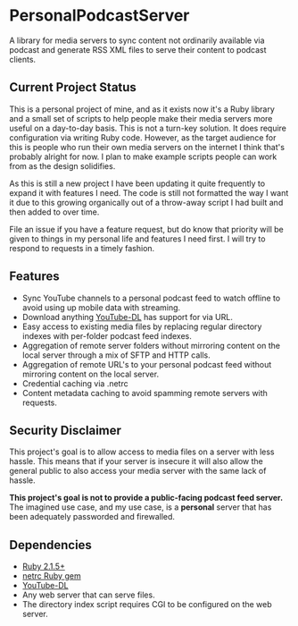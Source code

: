 # PersonalPodcastServer

A library for media servers to sync content not ordinarily available via podcast and generate RSS XML files to serve their content to podcast clients.

## Current Project Status
This is a personal project of mine, and as it exists now it's a Ruby library and a small set of scripts to help people make their media servers more useful on a day-to-day basis. This is not a turn-key solution. It does require configuration via writing Ruby code. However, as the target audience for this is people who run their own media servers on the internet I think that's probably alright for now. I plan to make example scripts people can work from as the design solidifies.

As this is still a new project I have been updating it quite frequently to expand it with features I need. The code is still not formatted the way I want it due to this growing organically out of a throw-away script I had built and then added to over time.

File an issue if you have a feature request, but do know that priority will be given to things in my personal life and features I need first. I will try to respond to requests in a timely fashion.

## Features
 * Sync YouTube channels to a personal podcast feed to watch offline to avoid using up mobile data with streaming.
 * Download anything [YouTube-DL](https://github.com/rg3/youtube-dl) has support for via URL.
 * Easy access to existing media files by replacing regular directory indexes with per-folder podcast feed indexes.
 * Aggregation of remote server folders without mirroring content on the local server through a mix of SFTP and HTTP calls.
 * Aggregation of remote URL's to your personal podcast feed without mirroring content on the local server.
 * Credential caching via .netrc
 * Content metadata caching to avoid spamming remote servers with requests.

## Security Disclaimer
This project's goal is to allow access to media files on a server with less hassle. This means that if your server is insecure it will also allow the general public to also access your media server with the same lack of hassle. 

**This project's goal is not to provide a public-facing podcast feed server.** The imagined use case, and my use case, is a **personal** server that has been adequately passworded and firewalled.

## Dependencies
 * [Ruby 2.1.5+](https://www.ruby-lang.org/)
 * [netrc Ruby gem](https://rubygems.org/gems/netrc/)
 * [YouTube-DL](https://github.com/rg3/youtube-dl)
 * Any web server that can serve files. 
 * The directory index script requires CGI to be configured on the web server.


